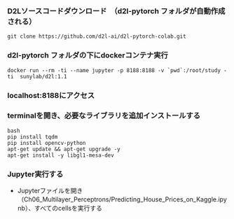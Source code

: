 ### D2Lソースコードダウンロード　（d2l-pytorch フォルダが自動作成される）

```
git clone https://github.com/d2l-ai/d2l-pytorch-colab.git
```
### d2l-pytorch フォルダの下にdockerコンテナ実行

```
docker run --rm -ti --name jupyter -p 8188:8188 -v `pwd`:/root/study -ti  sunylab/d2l:1.1
```

### localhost:8188にアクセス

### terminalを開き、必要なライブラリを追加インストールする

```
bash
pip install tqdm
pip install opencv-python
apt-get update && apt-get upgrade -y
apt-get install -y libgl1-mesa-dev
```

### Jupyter実行する
- Jupyterファイルを開き　（Ch06_Multilayer_Perceptrons/Predicting_House_Prices_on_Kaggle.ipynb）、すべてのcellsを実行する

